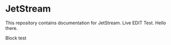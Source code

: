 # JetStream

This repository contains documentation for JetStream. Live EDIT Test. Hello there.

Block test
